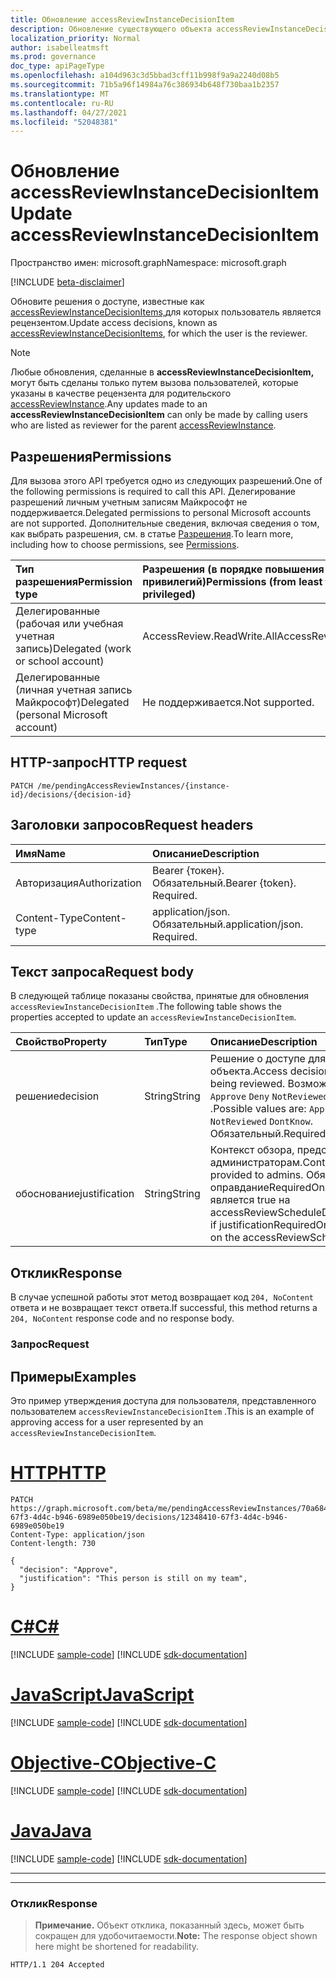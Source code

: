 ```yaml
---
title: Обновление accessReviewInstanceDecisionItem
description: Обновление существующего объекта accessReviewInstanceDecisionItem, вызываемого пользователем, является рецензентом.
localization_priority: Normal
author: isabelleatmsft
ms.prod: governance
doc_type: apiPageType
ms.openlocfilehash: a104d963c3d5bbad3cff11b998f9a9a2240d08b5
ms.sourcegitcommit: 71b5a96f14984a76c386934b648f730baa1b2357
ms.translationtype: MT
ms.contentlocale: ru-RU
ms.lasthandoff: 04/27/2021
ms.locfileid: "52048381"
---
```

# <a name="update-accessreviewinstancedecisionitem"></a><span data-ttu-id="a5b7b-103">Обновление accessReviewInstanceDecisionItem</span><span class="sxs-lookup"><span data-stu-id="a5b7b-103">Update accessReviewInstanceDecisionItem</span></span>

<span data-ttu-id="a5b7b-104">Пространство имен: microsoft.graph</span><span class="sxs-lookup"><span data-stu-id="a5b7b-104">Namespace: microsoft.graph</span></span>

[!INCLUDE [beta-disclaimer](../../includes/beta-disclaimer.md)]

<span data-ttu-id="a5b7b-105">Обновите решения о доступе, известные как [accessReviewInstanceDecisionItems,](../resources/accessreviewinstancedecisionitem.md)для которых пользователь является рецензентом.</span><span class="sxs-lookup"><span data-stu-id="a5b7b-105">Update access decisions, known as [accessReviewInstanceDecisionItems](../resources/accessreviewinstancedecisionitem.md), for which the user is the reviewer.</span></span>

>[!NOTE]
><span data-ttu-id="a5b7b-106">Любые обновления, сделанные в **accessReviewInstanceDecisionItem,** могут быть сделаны только путем вызова пользователей, которые указаны в качестве рецензента для родительского [accessReviewInstance](../resources/accessreviewinstance.md).</span><span class="sxs-lookup"><span data-stu-id="a5b7b-106">Any updates made to an **accessReviewInstanceDecisionItem** can only be made by calling users who are listed as reviewer for the parent [accessReviewInstance](../resources/accessreviewinstance.md).</span></span>

## <a name="permissions"></a><span data-ttu-id="a5b7b-107">Разрешения</span><span class="sxs-lookup"><span data-stu-id="a5b7b-107">Permissions</span></span>
<span data-ttu-id="a5b7b-108">Для вызова этого API требуется одно из следующих разрешений.</span><span class="sxs-lookup"><span data-stu-id="a5b7b-108">One of the following permissions is required to call this API.</span></span> <span data-ttu-id="a5b7b-109">Делегирование разрешений личным учетным записям Майкрософт не поддерживается.</span><span class="sxs-lookup"><span data-stu-id="a5b7b-109">Delegated permissions to personal Microsoft accounts are not supported.</span></span> <span data-ttu-id="a5b7b-110">Дополнительные сведения, включая сведения о том, как выбрать разрешения, см. в статье [Разрешения](/graph/permissions-reference).</span><span class="sxs-lookup"><span data-stu-id="a5b7b-110">To learn more, including how to choose permissions, see [Permissions](/graph/permissions-reference).</span></span>

|<span data-ttu-id="a5b7b-111">Тип разрешения</span><span class="sxs-lookup"><span data-stu-id="a5b7b-111">Permission type</span></span>                        | <span data-ttu-id="a5b7b-112">Разрешения (в порядке повышения привилегий)</span><span class="sxs-lookup"><span data-stu-id="a5b7b-112">Permissions (from least to most privileged)</span></span>              |
|:--------------------------------------|:---------------------------------------------------------|
|<span data-ttu-id="a5b7b-113">Делегированные (рабочая или учебная учетная запись)</span><span class="sxs-lookup"><span data-stu-id="a5b7b-113">Delegated (work or school account)</span></span>     | <span data-ttu-id="a5b7b-114">AccessReview.ReadWrite.All</span><span class="sxs-lookup"><span data-stu-id="a5b7b-114">AccessReview.ReadWrite.All</span></span> |
|<span data-ttu-id="a5b7b-115">Делегированные (личная учетная запись Майкрософт)</span><span class="sxs-lookup"><span data-stu-id="a5b7b-115">Delegated (personal Microsoft account)</span></span>|<span data-ttu-id="a5b7b-116">Не поддерживается.</span><span class="sxs-lookup"><span data-stu-id="a5b7b-116">Not supported.</span></span>|

## <a name="http-request"></a><span data-ttu-id="a5b7b-117">HTTP-запрос</span><span class="sxs-lookup"><span data-stu-id="a5b7b-117">HTTP request</span></span>
<!-- { "blockType": "ignored" } -->
```http
PATCH /me/pendingAccessReviewInstances/{instance-id}/decisions/{decision-id}
```
## <a name="request-headers"></a><span data-ttu-id="a5b7b-118">Заголовки запросов</span><span class="sxs-lookup"><span data-stu-id="a5b7b-118">Request headers</span></span>
| <span data-ttu-id="a5b7b-119">Имя</span><span class="sxs-lookup"><span data-stu-id="a5b7b-119">Name</span></span>         | <span data-ttu-id="a5b7b-120">Описание</span><span class="sxs-lookup"><span data-stu-id="a5b7b-120">Description</span></span> |
|:-------------|:------------|
|<span data-ttu-id="a5b7b-121">Авторизация</span><span class="sxs-lookup"><span data-stu-id="a5b7b-121">Authorization</span></span>|<span data-ttu-id="a5b7b-p102">Bearer {токен}. Обязательный.</span><span class="sxs-lookup"><span data-stu-id="a5b7b-p102">Bearer {token}. Required.</span></span>|
| <span data-ttu-id="a5b7b-124">Content-Type</span><span class="sxs-lookup"><span data-stu-id="a5b7b-124">Content-type</span></span> | <span data-ttu-id="a5b7b-p103">application/json. Обязательный.</span><span class="sxs-lookup"><span data-stu-id="a5b7b-p103">application/json. Required.</span></span> |

## <a name="request-body"></a><span data-ttu-id="a5b7b-127">Текст запроса</span><span class="sxs-lookup"><span data-stu-id="a5b7b-127">Request body</span></span>
<span data-ttu-id="a5b7b-128">В следующей таблице показаны свойства, принятые для обновления `accessReviewInstanceDecisionItem` .</span><span class="sxs-lookup"><span data-stu-id="a5b7b-128">The following table shows the properties accepted to update an `accessReviewInstanceDecisionItem`.</span></span>

| <span data-ttu-id="a5b7b-129">Свойство</span><span class="sxs-lookup"><span data-stu-id="a5b7b-129">Property</span></span>     | <span data-ttu-id="a5b7b-130">Тип</span><span class="sxs-lookup"><span data-stu-id="a5b7b-130">Type</span></span>       | <span data-ttu-id="a5b7b-131">Описание</span><span class="sxs-lookup"><span data-stu-id="a5b7b-131">Description</span></span> |
|:-------------|:------------|:------------|
| <span data-ttu-id="a5b7b-132">решение</span><span class="sxs-lookup"><span data-stu-id="a5b7b-132">decision</span></span>  | <span data-ttu-id="a5b7b-133">String</span><span class="sxs-lookup"><span data-stu-id="a5b7b-133">String</span></span> | <span data-ttu-id="a5b7b-134">Решение о доступе для проверяемого объекта.</span><span class="sxs-lookup"><span data-stu-id="a5b7b-134">Access decision for the entity being reviewed.</span></span> <span data-ttu-id="a5b7b-135">Возможные значения: `Approve` `Deny` `NotReviewed` `DontKnow` .</span><span class="sxs-lookup"><span data-stu-id="a5b7b-135">Possible values are: `Approve` `Deny` `NotReviewed` `DontKnow`.</span></span> <span data-ttu-id="a5b7b-136">Обязательный.</span><span class="sxs-lookup"><span data-stu-id="a5b7b-136">Required.</span></span>  |
|  <span data-ttu-id="a5b7b-137">обоснование</span><span class="sxs-lookup"><span data-stu-id="a5b7b-137">justification</span></span> | <span data-ttu-id="a5b7b-138">String</span><span class="sxs-lookup"><span data-stu-id="a5b7b-138">String</span></span> | <span data-ttu-id="a5b7b-139">Контекст обзора, предоставленного администраторам.</span><span class="sxs-lookup"><span data-stu-id="a5b7b-139">Context of the review provided to admins.</span></span> <span data-ttu-id="a5b7b-140">Обязательно, если оправданиеRequiredOnApproval является true на accessReviewScheduleDefinition.</span><span class="sxs-lookup"><span data-stu-id="a5b7b-140">Required if justificationRequiredOnApproval is True on the accessReviewScheduleDefinition.</span></span>  |

## <a name="response"></a><span data-ttu-id="a5b7b-141">Отклик</span><span class="sxs-lookup"><span data-stu-id="a5b7b-141">Response</span></span>
<span data-ttu-id="a5b7b-142">В случае успешной работы этот метод возвращает код `204, NoContent` ответа и не возвращает текст ответа.</span><span class="sxs-lookup"><span data-stu-id="a5b7b-142">If successful, this method returns a `204, NoContent` response code and no response body.</span></span>

### <a name="request"></a><span data-ttu-id="a5b7b-143">Запрос</span><span class="sxs-lookup"><span data-stu-id="a5b7b-143">Request</span></span>
## <a name="examples"></a><span data-ttu-id="a5b7b-144">Примеры</span><span class="sxs-lookup"><span data-stu-id="a5b7b-144">Examples</span></span>

<span data-ttu-id="a5b7b-145">Это пример утверждения доступа для пользователя, представленного пользователем `accessReviewInstanceDecisionItem` .</span><span class="sxs-lookup"><span data-stu-id="a5b7b-145">This is an example of approving access for a user represented by an `accessReviewInstanceDecisionItem`.</span></span>



# <a name="http"></a>[<span data-ttu-id="a5b7b-146">HTTP</span><span class="sxs-lookup"><span data-stu-id="a5b7b-146">HTTP</span></span>](#tab/http)
<!-- {
  "blockType": "request",
  "name": "update_accessReviewInstanceDecisionItem"
}-->
``` http
PATCH https://graph.microsoft.com/beta/me/pendingAccessReviewInstances/70a68410-67f3-4d4c-b946-6989e050be19/decisions/12348410-67f3-4d4c-b946-6989e050be19
Content-Type: application/json
Content-length: 730

{
  "decision": "Approve",
  "justification": "This person is still on my team",
}
```
# <a name="c"></a>[<span data-ttu-id="a5b7b-147">C#</span><span class="sxs-lookup"><span data-stu-id="a5b7b-147">C#</span></span>](#tab/csharp)
[!INCLUDE [sample-code](../includes/snippets/csharp/update-accessreviewinstancedecisionitem-csharp-snippets.md)]
[!INCLUDE [sdk-documentation](../includes/snippets/snippets-sdk-documentation-link.md)]

# <a name="javascript"></a>[<span data-ttu-id="a5b7b-148">JavaScript</span><span class="sxs-lookup"><span data-stu-id="a5b7b-148">JavaScript</span></span>](#tab/javascript)
[!INCLUDE [sample-code](../includes/snippets/javascript/update-accessreviewinstancedecisionitem-javascript-snippets.md)]
[!INCLUDE [sdk-documentation](../includes/snippets/snippets-sdk-documentation-link.md)]

# <a name="objective-c"></a>[<span data-ttu-id="a5b7b-149">Objective-C</span><span class="sxs-lookup"><span data-stu-id="a5b7b-149">Objective-C</span></span>](#tab/objc)
[!INCLUDE [sample-code](../includes/snippets/objc/update-accessreviewinstancedecisionitem-objc-snippets.md)]
[!INCLUDE [sdk-documentation](../includes/snippets/snippets-sdk-documentation-link.md)]

# <a name="java"></a>[<span data-ttu-id="a5b7b-150">Java</span><span class="sxs-lookup"><span data-stu-id="a5b7b-150">Java</span></span>](#tab/java)
[!INCLUDE [sample-code](../includes/snippets/java/update-accessreviewinstancedecisionitem-java-snippets.md)]
[!INCLUDE [sdk-documentation](../includes/snippets/snippets-sdk-documentation-link.md)]

---


---


### <a name="response"></a><span data-ttu-id="a5b7b-151">Отклик</span><span class="sxs-lookup"><span data-stu-id="a5b7b-151">Response</span></span>
><span data-ttu-id="a5b7b-152">**Примечание.** Объект отклика, показанный здесь, может быть сокращен для удобочитаемости.</span><span class="sxs-lookup"><span data-stu-id="a5b7b-152">**Note:** The response object shown here might be shortened for readability.</span></span>
<!-- {
  "blockType": "response",
  "truncated": true,
  "@odata.type": "microsoft.graph.accessReviewInstanceDecisionItem"
} -->
```http
HTTP/1.1 204 Accepted
```

<!--
{
  "type": "#page.annotation",
  "description": "Update accessReviewInstanceDecisionItem",
  "keywords": "",
  "section": "documentation",
  "tocPath": "",
  "suppressions": [
  ]
}
-->
